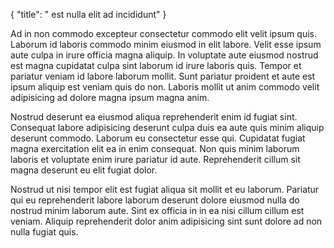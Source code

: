 {
  "title": " est nulla elit ad incididunt"
}

Ad in non commodo excepteur consectetur commodo elit velit ipsum quis. Laborum id laboris commodo minim eiusmod in elit labore. Velit esse ipsum aute culpa in irure officia magna aliquip. In voluptate aute eiusmod nostrud est magna cupidatat culpa sint laborum id irure laboris quis. Tempor et pariatur veniam id labore laborum mollit. Sunt pariatur proident et aute est ipsum aliquip est veniam quis do non. Laboris mollit ut anim commodo velit adipisicing ad dolore magna ipsum magna anim.

Nostrud deserunt ea eiusmod aliqua reprehenderit enim id fugiat sint. Consequat labore adipisicing deserunt culpa duis ea aute quis minim aliquip deserunt commodo. Laborum eu consectetur esse qui. Cupidatat fugiat magna exercitation elit ea in enim consequat. Non quis minim laborum laboris et voluptate enim irure pariatur id aute. Reprehenderit cillum sit magna deserunt eu elit fugiat dolor.

Nostrud ut nisi tempor elit est fugiat aliqua sit mollit et eu laborum. Pariatur qui eu reprehenderit labore laborum deserunt dolore eiusmod nulla do nostrud minim laborum aute. Sint ex officia in in ea nisi cillum cillum est veniam. Aliquip reprehenderit dolor anim adipisicing sint sunt dolore ad non nulla fugiat quis.